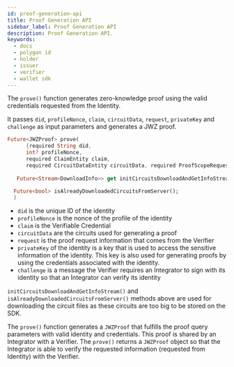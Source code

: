 ```yaml
---
id: proof-generation-api
title: Proof Generation API
sidebar_label: Proof Generation API
description: Proof Generation API.
keywords:
  - docs
  - polygon id
  - holder
  - issuer
  - verifier
  - wallet sdk
---
```

 
The `prove()` function generates zero-knowledge proof using the valid credentials requested from the Identity.

It passes `did`, `profileNonce`, `claim`, `circuitData`, `request`, `privateKey` and `challenge` as input parameters and generates a JWZ proof. 

```dart
Future<JWZProof> prove(
      {required String did,
      int? profileNonce,  
      required ClaimEntity claim,
      required CircuitDataEntity circuitData, required ProofScopeRequest request, String? privateKey, String? challenge});
   
   Future<Stream<DownloadInfo>> get initCircuitsDownloadAndGetInfoStream;

  Future<bool> isAlreadyDownloadedCircuitsFromServer(); 
  }
```

- `did` is the unique ID of the identity
- `profileNonce` is the nonce of the profile of the identity
- `claim` is the Verifiable Credential 
- `circuitData` are the circuits used for generating a proof
- `request` is the proof request information that comes from the Verifier
- `privateKey` of the identity is a key that is used to access the sensitive information of the identity. This key is also used for generating proofs by using the credentials associated with the identity.
- `challenge` is a message the Verifier requires an Integrator to sign with its identity so that an Integrator can verify its identity

`initCircuitsDownloadAndGetInfoStream()` and `isAlreadyDownloadedCircuitsFromServer()` methods above are used for downloading the circuit files as these circuits are too big to be stored on the SDK. 

The `prove()` function generates a `JWZProof` that fulfills the proof query parameters with valid identity and credentials. This proof is shared by an Integrator with a Verifier. The `prove()` returns a `JWZProof` object so that the Integrator is able to verify the requested information (requested from Identity) with the Verifier. 
